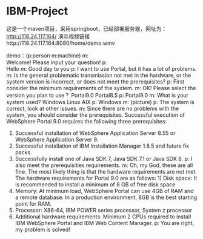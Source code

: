 # IBM-Project
这是一个maven项目，采用springboot，已经部署服务器，网址为：http://118.24.117.164/
演示视频链接http://118.24.117.164:8080/home/demo.wmv


demo：(p:person     m:machine)
m:  
Welcome! Please input your question!
p:   
Hello
m:
 Good day to you
p:
I want to use Portal, but it has a lot of problems.
m:
Is the general problematic transmission not met in the hardware, or the system version is incorrect, or does not meet the prerequisites?
p:
First consider the minimum requirements of the system.
m:
OK!
Please select the version you plan to use？
Portal9.0
Portal8.5
p: 
Portal9.0
m:
  What is your system used?
  Windows
  Linux
  AIX
p:
 Windows
m: (picture)
p:
The system is correct, look at other issues.
m:
Since there are no problems with the system, you should consider the prerequisites.
Successful execution of WebSphere Portal 9.0 requires the following three prerequisites:    
  1) Successful installation of WebSphere Application Server 8.55 or WebSphere Application Server 9.     
 2) Successful installation of IBM Installation Manager 1.8.5 and future fix packs.     
  3) Successfully install one of Java SDK 7, Java SDK 7.1 or Java SDK 8.
p:
I also meet the prerequisities requirements.
m:
Oh, my God, these are all fine. The most likely thing is that the hardware requirements are not met.
The hardware requirements for Portal 9.0 are as follows: 1) Disk space: It is recommended to install a minimum of 8 GB of free disk space
 2) Memory: At minimum load, WebSphere Portal can use 4GB of RAM and a remote database. In a production environment, 8GB is the best starting point for RAM. 
3) Processor: X86-64, IBM POWER series processor, System z processor 
4) Additional hardware requirements: Minimum 2 CPUs required to install IBM WebSphere Portal and IBM Web Content Manager.
p:
You are right, my problem is solved!

